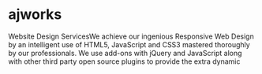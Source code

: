 # ajworks
Website Design ServicesWe achieve our ingenious Responsive Web Design by an intelligent use of HTML5, JavaScript and CSS3 mastered thoroughly by our professionals. We use add-ons with jQuery and JavaScript along with other third party open source plugins to provide the extra dynamic
